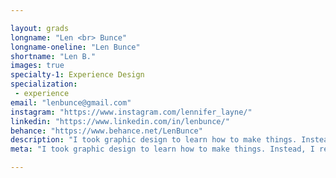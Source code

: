 ```yaml
---

layout: grads
longname: "Len <br> Bunce"
longname-oneline: "Len Bunce"
shortname: "Len B."
images: true
specialty-1: Experience Design
specialization:
 - experience
email: "lenbunce@gmail.com"
instagram: "https://www.instagram.com/lennifer_layne/"
linkedin: "https://www.linkedin.com/in/lenbunce/"
behance: "https://www.behance.net/LenBunce"
description: "I took graphic design to learn how to make things. Instead, I realized that I want to make things better."
meta: "I took graphic design to learn how to make things. Instead, I realized that I want to make things better."

---
```

